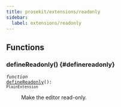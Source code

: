 ```yaml
---
title: prosekit/extensions/readonly
sidebar:
  label: extensions/readonly
---
```


## Functions

### defineReadonly() {#definereadonly}

<dl>

<dt>

<code data-typedoc-code><i>function</i> <i></i> <a id="definereadonly" href="#definereadonly">defineReadonly</a>(): `PlainExtension`</code>

</dt>

<dd>

Make the editor read-only.

</dd>

</dl>
